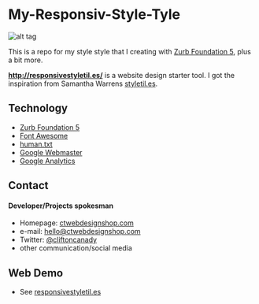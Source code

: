 My-Responsiv-Style-Tyle
==========================

![alt tag](https://raw.github.com/cliftonc0613/My-Responsive-Style-Tile/master/images/ResponsiveStyleTiles.jpg)

This is a repo for my style style that I creating with [Zurb Foundation 5](http://foundation.zurb.com/ "Zurb Foundation 5"), plus a bit more.

**http://responsivestyletil.es/** is a website design starter tool. I got the inspiration from Samantha Warrens [styletil.es](http://styletil.es/).


## Technology
* [Zurb Foundation 5](http://foundation.zurb.com/ "Zurb Foundation 5")
* [Font Awesome](http://pages.github.com/)
* [human.txt](http://humanstxt.org/Standard.html)
* [Google Webmaster](http://www.google.com/webmasters/)
* [Google Analytics](https://www.google.com/analytics)

## Contact
#### Developer/Projects spokesman
* Homepage: [ctwebdesignshop.com](http://ctwebdesignshop.com/)
* e-mail: hello@ctwebdesignshop.com
* Twitter: [@cliftoncanady](https://twitter.com/twitterhandle "twitterhandle on twitter")
* other communication/social media

## Web Demo
* See [responsivestyletil.es](http://responsivestyletil.es/)



